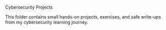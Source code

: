 Cybersecurity Projects

This folder contains small hands-on projects, exercises, and safe write-ups from my cybersecurity learning journey.
